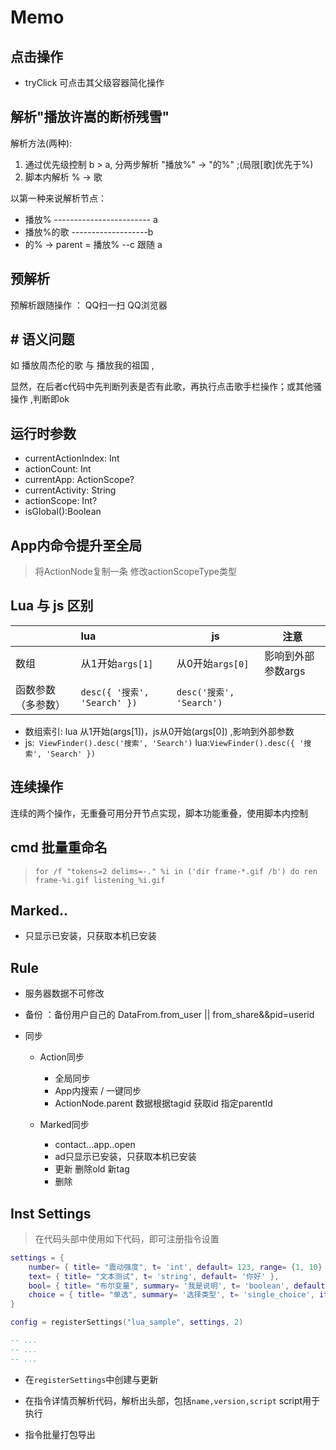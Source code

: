 # Memo

## 点击操作
- tryClick 可点击其父级容器简化操作

## 解析"播放许嵩的断桥残雪"

解析方法(两种):


1. 通过优先级控制 b > a, 分两步解析 "播放%" -> "的%"  ;(局限[歌]优先于%)
2. 脚本内解析 % -> 歌

以第一种来说解析节点：
- 播放%    ------------------------ a
- 播放%的歌   -------------------b
- 的%  -> parent = 播放%  --c    跟随 a

## 预解析
预解析跟随操作 ：  QQ扫一扫  QQ浏览器

## # 语义问题

如 播放周杰伦的歌 与 播放我的祖国 ,

显然，在后者c代码中先判断列表是否有此歌，再执行点击歌手栏操作；或其他骚操作 ,判断即ok

## 运行时参数

- currentActionIndex: Int
- actionCount: Int
- currentApp: ActionScope?
- currentActivity: String
- actionScope: Int?
- isGlobal():Boolean

## App内命令提升至全局

> 将ActionNode复制一条 修改actionScopeType类型


## Lua 与 js 区别

|                    | lua                          | js                       | 注意               |
| :----------------- | :--------------------------- | ------------------------ | ------------------ |
| 数组               | 从1开始`args[1]`             | 从0开始`args[0]`         | 影响到外部参数args |
| 函数参数（多参数） | `desc({ '搜索', 'Search' })` | `desc('搜索', 'Search')` |                    |



- 数组索引: lua 从1开始(args[1])，js从0开始(args[0]) ,影响到外部参数
- js:` ViewFinder().desc('搜索', 'Search')`   lua:`ViewFinder().desc({ '搜索', 'Search' })`

## 连续操作

连续的两个操作，无重叠可用分开节点实现，脚本功能重叠，使用脚本内控制

## cmd 批量重命名 

> `for /f "tokens=2 delims=-." %i in ('dir frame-*.gif /b') do ren  frame-%i.gif listening_%i.gif`

## Marked.. 

- 只显示已安装，只获取本机已安装

## Rule

- 服务器数据不可修改

- 备份 ：备份用户自己的 DataFrom.from_user || from_share&&pid=userid

- 同步
  - Action同步
    - 全局同步
    - App内搜索 / 一键同步 
    - ActionNode.parent 数据根据tagid 获取id 指定parentId
    
  - Marked同步
    - contact...app..open
    - ad只显示已安装，只获取本机已安装
    - 更新 删除old 新tag
    - 删除 
    
## Inst Settings

> 在代码头部中使用如下代码，即可注册指令设置
```lua
settings = {
    number= { title= "震动强度", t= 'int', default= 123, range= {1, 10} },
    text= { title= "文本测试", t= 'string', default= '你好' },
    bool= { title= "布尔变量", summary= '我是说明', t= 'boolean', default= false },
    choice = { title= "单选", summary= '选择类型', t= 'single_choice', items= {'一', '二'} }
}

config = registerSettings("lua_sample", settings, 2)

-- ...
-- ...
-- ...

```

- 在`registerSettings`中创建与更新
- 在指令详情页解析代码，解析出头部，包括`name,version,script`  script用于执行

- 指令批量打包导出
